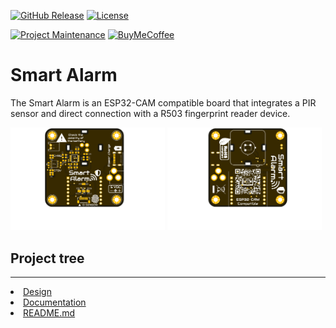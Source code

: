 
[![GitHub Release][releases-shield]][releases]
[![License][license-shield]](LICENSE)

[![Project Maintenance][maintenance-shield]][maintenance]
[![BuyMeCoffee][buymecoffee-shield]][buymecoffee]

# Smart Alarm
The Smart Alarm is an ESP32-CAM compatible board that integrates a PIR sensor and direct connection with a R503 fingerprint reader device.

<p float="left">
   <img src="./Documentation/Images/Top.png" width="49%">
   <img src="./Documentation/Images/Bottom.png" width="49%">   
</p>

## Project tree
---
<li><a href="./Design/">Design</a></li>
<li><a href="./Documentation/">Documentation</a></li>

<li><a href="./README.md">README.md</a></li>



[releases-shield]: https://img.shields.io/github/release/JGAguado/Smart_Alarm.svg?style=for-the-badge
[releases]: https://github.com/JGAguado/Smart_Alarm/releases

[license-shield]: https://img.shields.io/badge/License-CC%20BY--NC--SA%204.0-lightgrey.svg?style=for-the-badge

[maintenance-shield]: https://img.shields.io/badge/maintainer-J.%20G.%20Aguado-blue.svg?style=for-the-badge
[maintenance]: https://github.com/JGAguado

[buymecoffee-shield]: https://img.shields.io/badge/buy%20me%20a%20coffee-support-yellow.svg?style=for-the-badge
[buymecoffee]: https://www.buymeacoffee.com/J.G.Aguado
